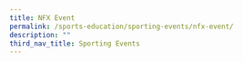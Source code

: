 ```yaml
---
title: NFX Event
permalink: /sports-education/sporting-events/nfx-event/
description: ""
third_nav_title: Sporting Events
---
```

